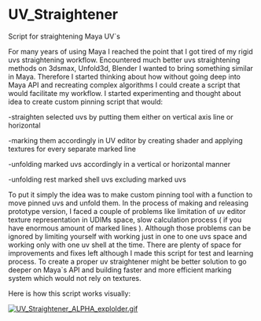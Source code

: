 # UV_Straightener
Script for straightening Maya UV`s



For many years of using Maya I reached the point that I got tired of my rigid uvs straightening workflow. Encountered much better uvs straightening methods on 3dsmax, Unfold3d, Blender I wanted to bring something similar in Maya.  Therefore I started thinking about how without going deep into Maya API and recreating complex algorithms I could create a script that would facilitate my workflow. I started experimenting and thought about idea to create custom pinning script that would:

-straighten selected uvs by putting them either on vertical axis line or horizontal

-marking them accordingly  in UV editor by creating shader and applying textures for every separate marked line

-unfolding marked uvs accordingly in a vertical or horizontal manner

-unfolding rest marked shell uvs excluding marked uvs

To put it simply the idea was to make custom pinning tool with a function to move pinned uvs and unfold them. 
In the process of making and releasing prototype version, I faced a couple of problems like limitation of uv editor texture representation in UDIMs space, slow calculation process ( if you have enormous amount of marked lines ). Although those problems can be ignored by limiting yourself with working just in one to one uvs space and working only with one uv shell at the time. There are plenty of space for improvements and fixes left although I made this script for test and learning process. To create a proper uv straightener might be better solution to go deeper on Maya`s API and building faster and more efficient marking system which would not rely on textures.


Here is how this script works visually:

<a href="https://gifyu.com/image/v4F8"><img src="https://s5.gifyu.com/images/UV_Straightener_ALPHA_explolder.gif" alt="UV_Straightener_ALPHA_explolder.gif" border="0" /></a>
